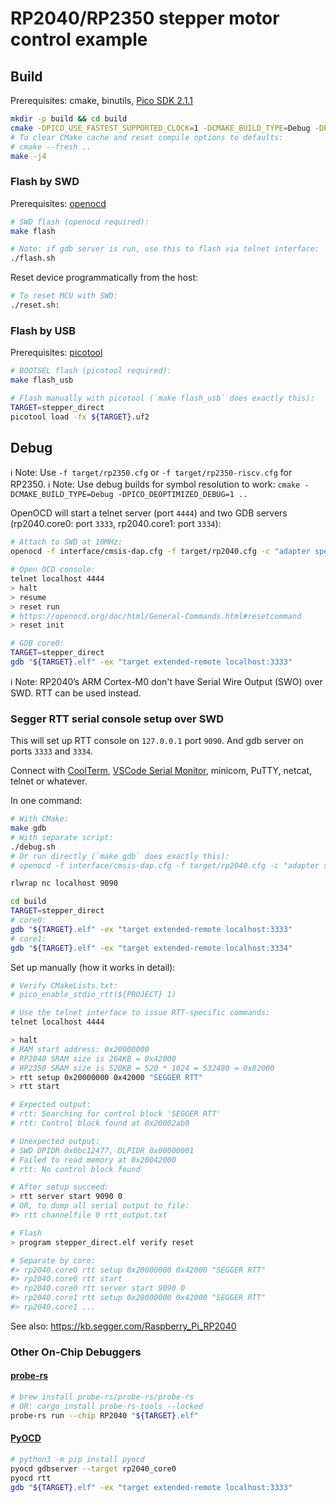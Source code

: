 # RP2040/RP2350 stepper motor control example




## Build

Prerequisites: cmake, binutils, [Pico SDK 2.1.1](https://github.com/raspberrypi/pico-sdk)

```bash
mkdir -p build && cd build
cmake -DPICO_USE_FASTEST_SUPPORTED_CLOCK=1 -DCMAKE_BUILD_TYPE=Debug -DPICO_DEOPTIMIZED_DEBUG=1 ..
# To clear CMake cache and reset compile options to defaults:
# cmake --fresh ..
make -j4
```

### Flash by SWD

Prerequisites: [openocd](https://github.com/raspberrypi/openocd)

```bash
# SWD flash (openocd required):
make flash

# Note: if gdb server is run, use this to flash via telnet interface:
./flash.sh
```

Reset device programmatically from the host:

```bash
# To reset MCU with SWD:
./reset.sh:
```

### Flash by USB

Prerequisites: [picotool](https://github.com/raspberrypi/picotool)

```bash
# BOOTSEL flash (picotool required):
make flash_usb

# Flash manually with picotool (`make flash_usb` does exactly this):
TARGET=stepper_direct
picotool load -fx ${TARGET}.uf2
```


## Debug

ℹ️ Note: Use `-f target/rp2350.cfg` or `-f target/rp2350-riscv.cfg` for RP2350.
ℹ️ Note: Use debug builds for symbol resolution to work: `cmake -DCMAKE_BUILD_TYPE=Debug -DPICO_DEOPTIMIZED_DEBUG=1 ..`

OpenOCD will start a telnet server (port `4444`) and two GDB servers (rp2040.core0: port `3333`, rp2040.core1: port `3334`):

```bash
# Attach to SWD at 10MHz:
openocd -f interface/cmsis-dap.cfg -f target/rp2040.cfg -c "adapter speed 10000"

# Open OCD console:
telnet localhost 4444
> halt
> resume
> reset run
# https://openocd.org/doc/html/General-Commands.html#resetcommand
> reset init

# GDB core0:
TARGET=stepper_direct
gdb "${TARGET}.elf" -ex "target extended-remote localhost:3333"
```


ℹ️ Note: RP2040’s ARM Cortex-M0 don't have Serial Wire Output (SWO) over SWD. RTT can be used instead.

### Segger RTT serial console setup over SWD

This will set up RTT console on `127.0.0.1` port `9090`. And gdb server on ports `3333` and `3334`.

Connect with [CoolTerm](https://freeware.the-meiers.org/), [VSCode Serial Monitor](https://marketplace.visualstudio.com/items?itemName=ms-vscode.vscode-serial-monitor), minicom, PuTTY, netcat, telnet or whatever.

In one command:

```bash
# With CMake:
make gdb
# With separate script:
./debug.sh
# Or run directly (`make gdb` does exactly this):
# openocd -f interface/cmsis-dap.cfg -f target/rp2040.cfg -c "adapter speed 10000" -c "init; rtt setup 0x20000000 0x42000 \"SEGGER RTT\"; rtt start; rtt server start 9090 0"

rlwrap nc localhost 9090

cd build
TARGET=stepper_direct
# core0:
gdb "${TARGET}.elf" -ex "target extended-remote localhost:3333"
# core1:
gdb "${TARGET}.elf" -ex "target extended-remote localhost:3334"
```


Set up manually (how it works in detail):

```bash
# Verify CMakeLists.txt:
# pico_enable_stdio_rtt(${PROJECT} 1)

# Use the telnet interface to issue RTT-specific commands:
telnet localhost 4444

> halt
# RAM start address: 0x20000000 
# RP2040 SRAM size is 264KB = 0x42000
# RP2350 SRAM size is 520KB = 520 * 1024 = 532480 = 0x82000
> rtt setup 0x20000000 0x42000 "SEGGER RTT"
> rtt start

# Expected output:
# rtt: Searching for control block 'SEGGER RTT'
# rtt: Control block found at 0x20002ab0

# Unexpected output:
# SWD DPIDR 0x0bc12477, DLPIDR 0x00000001
# Failed to read memory at 0x20042000
# rtt: No control block found

# After setup succeed:
> rtt server start 9090 0
# OR, to dump all serial output to file:
#> rtt channelfile 0 rtt_output.txt

# Flash
> program stepper_direct.elf verify reset

# Separate by core:
#> rp2040.core0 rtt setup 0x20000000 0x42000 "SEGGER RTT"
#> rp2040.core0 rtt start
#> rp2040.core0 rtt server start 9090 0
#> rp2040.core1 rtt setup 0x20000000 0x42000 "SEGGER RTT"
#> rp2040.core1 ...

```

See also: https://kb.segger.com/Raspberry_Pi_RP2040


### Other On-Chip Debuggers

#### [probe-rs](https://probe.rs/)

```bash 
# brew install probe-rs/probe-rs/probe-rs
# OR: cargo install probe-rs-tools --locked
probe-rs run --chip RP2040 "${TARGET}.elf"
```


#### [PyOCD](https://github.com/pyocd/pyOCD)

```bash
# python3 -m pip install pyocd
pyocd gdbserver --target rp2040_core0
pyocd rtt
gdb "${TARGET}.elf" -ex "target extended-remote localhost:3333"
```

